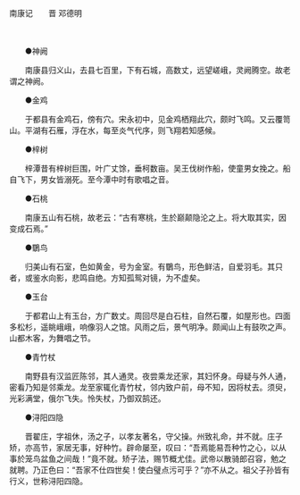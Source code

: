 南康记　　晋 邓德明

　

　　●神阙 

　　南康县归义山，去县七百里，下有石城，高数丈，远望嵯峨，灵阙腾空。故老谓之神阙。 

　　●金鸡 

　　于都县有金鸡石，傍有穴。宋永初中，见金鸡栖翔此穴，颇时飞鸣。又云覆笥山。平湖有石雁，浮在水，每至炎气代序，则飞翔若知感候。 

　　●梓树 

　　梓潭昔有梓树巨围，叶广丈馀，垂柯数亩。吴王伐树作船，使童男女挽之。船自飞下，男女皆溺死。至今潭中时有歌唱之音。 

　　●石桃 

　　南康五山有石桃，故老云：“古有寒桃，生於巅颠隐沦之上。将大取其实，因变成石焉。” 

　　●鸀鸟 

　　归美山有石室，色如黄金，号为金室。有鸀鸟，形色鲜洁，自爱羽毛。其只者，或鉴水向影，悲鸣自绝。方知孤鸳对镜，为不虚矣。 

　　●玉台 

　　于都君山上有玉台，方广数丈。周回尽是白石柱，自然石覆，如屋形也。四面多松杉，遥眺峨峨，响像羽人之馆。风雨之后，景气明净。颇闻山上有鼓吹之声。山都木客，为舞唱之节。 

　　●青竹杖 

　　南野县有汉监匠陈邻，其人通灵。夜尝乘龙还家，其妇怀身。母疑与外人通，密看乃知是邻乘龙。龙至家辄化青竹杖，邻内致户前，母不知，因将杖去。须臾，光彩满堂，俄尔飞失。怜失杖，乃御双鹄还。 

　　●浔阳四隐 

　　晋翟庄，字祖休，汤之子，以孝友著名，守父操。州致礼命，并不就。庄子矫，亦高节，家居无事，好种竹。辟命屡至，叹曰：“吾焉能易吾种竹之心，以从事於笼鸟盆鱼之间哉！”竟不就。矫子法，赐节概尤佳。武帝以散骑郎召容，勉之就聘。乃正色曰：“吾家不仕四世矣！使白璧点污可乎？”亦不从之。祖父子孙皆有行义，世称浔阳四隐。 
